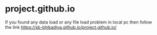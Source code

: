 # project.github.io

If you found any data load or any file load problem in local pc then follow the link
https://sb-bhikadiya.github.io/project.github.io/
